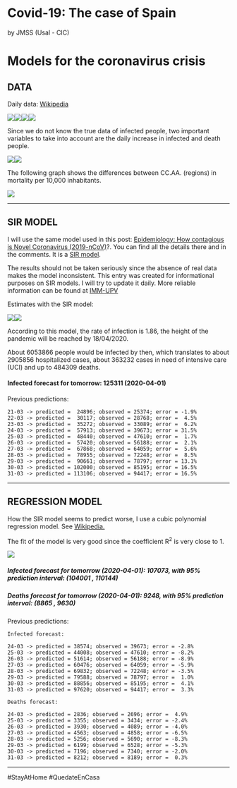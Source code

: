 Covid-19: The case of Spain
================
by JMSS (Usal - CIC)

# Models for the coronavirus crisis

## DATA

Daily data:
[Wikipedia](https://es.wikipedia.org/wiki/Pandemia_de_enfermedad_por_coronavirus_de_2020_en_España)

![](README_files/figure-gfm/data%20plots-1.png)<!-- -->![](README_files/figure-gfm/data%20plots-2.png)<!-- -->![](README_files/figure-gfm/data%20plots-3.png)<!-- -->![](README_files/figure-gfm/data%20plots-4.png)<!-- -->

Since we do not know the true data of infected people, two important
variables to take into account are the daily increase in infected and
death people.

![](README_files/figure-gfm/increase%20plot-1.png)<!-- -->![](README_files/figure-gfm/increase%20plot-2.png)<!-- -->

The following graph shows the differences between CC.AA. (regions) in
mortality per 10,000 inhabitants.

![](README_files/figure-gfm/mort-1.png)<!-- -->

-----

## SIR MODEL

I will use the same model used in this post: [Epidemiology: How
contagious is Novel Coronavirus
(2019-nCoV)](http://blog.ephorie.de/epidemiology-how-contagious-is-novel-coronavirus-2019-ncov)?.
You can find all the details there and in the comments. It is a [SIR
model](https://es.wikipedia.org/wiki/Modelo_SIR).

The results should not be taken seriously since the absence of real data
makes the model inconsistent. This entry was created for informational
purposes on SIR models. I will try to update it daily. More reliable
information can be found at [IMM-UPV](https://www.imm.upv.es/covid-19/)

Estimates with the SIR model:

![](README_files/figure-gfm/SIR%20plots-1.png)<!-- -->![](README_files/figure-gfm/SIR%20plots-2.png)<!-- -->

According to this model, the rate of infection is 1.86, the height of
the pandemic will be reached by 18/04/2020.

About 6053866 people would be infected by then, which translates to
about 2905856 hospitalized cases, about 363232 cases in need of
intensive care (UCI) and up to 484309 deaths.

#### Infected forecast for tomorrow: 125311 (2020-04-01)

Previous predictions:

    21-03 -> predicted =  24896; observed = 25374; error = -1.9%
    22-03 -> predicted =  30117; observed = 28768; error =  4.5%
    23-03 -> predicted =  35272; observed = 33089; error =  6.2%
    24-03 -> predicted =  57913; observed = 39673; error = 31.5%
    25-03 -> predicted =  48440; observed = 47610; error =  1.7%
    26-03 -> predicted =  57420; observed = 56188; error =  2.1%
    27-03 -> predicted =  67868; observed = 64059; error =  5.6%
    28-03 -> predicted =  78955; observed = 72248; error =  8.5%
    29-03 -> predicted =  90661; observed = 78797; error = 13.1%
    30-03 -> predicted = 102000; observed = 85195; error = 16.5%
    31-03 -> predicted = 113106; observed = 94417; error = 16.5%

-----

## REGRESSION MODEL

How the SIR model seems to predict worse, I use a cubic polynomial
regression model. See
[Wikipedia.](https://en.wikipedia.org/wiki/Regression_analysis)

The fit of the model is very good since the coefficient R<sup>2</sup> is
very close to 1.

![](README_files/figure-gfm/regresion-1.png)<!-- -->

##### Infected forecast for tomorrow (2020-04-01): 107073, with 95% prediction interval: (104001 , 110144)

##### Deaths forecast for tomorrow (2020-04-01): 9248, with 95% prediction interval: (8865 , 9630)

Previous predictions:

    Infected forecast:

    24-03 -> predicted = 38574; observed = 39673; error = -2.8%
    25-03 -> predicted = 44008; observed = 47610; error = -8.2%
    26-03 -> predicted = 51614; observed = 56188; error = -8.9%
    27-03 -> predicted = 60476; observed = 64059; error = -5.9%
    28-03 -> predicted = 69832; observed = 72248; error = -3.5%
    29-03 -> predicted = 79588; observed = 78797; error =  1.0%
    30-03 -> predicted = 88856; observed = 85195; error =  4.1%
    31-03 -> predicted = 97620; observed = 94417; error =  3.3%

    Deaths forecast:

    24-03 -> predicted = 2836; observed = 2696; error =  4.9%
    25-03 -> predicted = 3355; observed = 3434; error = -2.4%
    26-03 -> predicted = 3930; observed = 4089; error = -4.0%
    27-03 -> predicted = 4563; observed = 4858; error = -6.5%
    28-03 -> predicted = 5256; observed = 5690; error = -8.3%
    29-03 -> predicted = 6199; observed = 6528; error = -5.3%
    30-03 -> predicted = 7196; observed = 7340; error = -2.0%
    31-03 -> predicted = 8212; observed = 8189; error =  0.3%

-----

\#StayAtHome \#QuedateEnCasa
